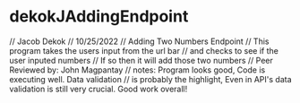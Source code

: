 # dekokJAddingEndpoint
// Jacob Dekok
// 10/25/2022
// Adding Two Numbers Endpoint
// This program takes the users input from the url bar
// and checks to see if the user inputed numbers
// If so then it will add those two numbers
// Peer Reviewed by: John Magpantay
// notes: Program looks good, Code is executing well. Data validation
// is probably the highlight, Even in API's data validation is still very crucial. Good work overall! 

